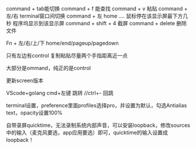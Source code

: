 command + tab能切换
command + f 能查找
command + v 粘贴
command + 左/右 terminal窗口间切换
command + 左 home ....
鼠标停在该显示屏最下方几秒 程序坞显示到该显示屏
command + shift + 4 截屏
command + delete 删除文件

Fn + 左/右/上/下 home/end/pageup/pagedown

只有左边有control
复制粘贴尽量两个手指距离近一点

大部分是ommand，纯正的是control

更新screen版本


VScode+golang cmd+左键 跳转 //ctrl+- 回跳


terminal设置，preference里面profiles选择pro，并设置为默认，勾选Antialias text，opacity设置100%

自带录屏quicktime，无法录制系统内部声音，可以安装loopback，修改sources中的输入（麦克风要选，app应用要选）即可，quicktime的输入设置成loopback！